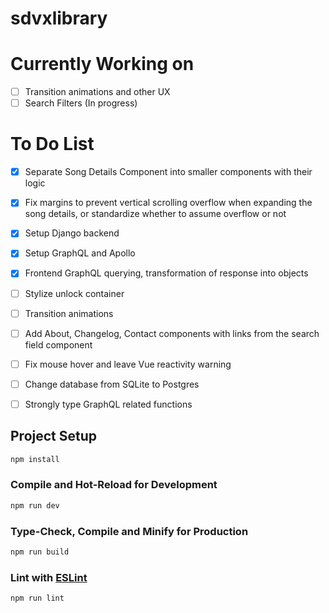 # sdvxlibrary

# Currently Working on
- [ ] Transition animations and other UX
- [ ] Search Filters (In progress)

# To Do List
- [x] Separate Song Details Component into smaller components with their logic
- [x] Fix margins to prevent vertical scrolling overflow when expanding the song details, or standardize whether to assume overflow or not
- [x] Setup Django backend
- [x] Setup GraphQL and Apollo
- [x] Frontend GraphQL querying, transformation of response into objects
- [ ] Stylize unlock container
- [ ] Transition animations
- [ ] Add About, Changelog, Contact components with links from the search field component
- [ ] Fix mouse hover and leave Vue reactivity warning
- [ ] Change database from SQLite to Postgres
- [ ] Strongly type GraphQL related functions


## Project Setup

```sh
npm install
```

### Compile and Hot-Reload for Development

```sh
npm run dev
```

### Type-Check, Compile and Minify for Production

```sh
npm run build
```

### Lint with [ESLint](https://eslint.org/)

```sh
npm run lint
```
